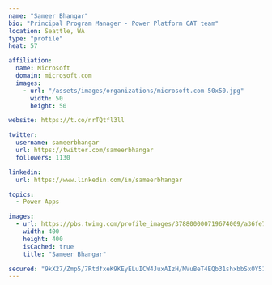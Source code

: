 ```yaml
---
name: "Sameer Bhangar"
bio: "Principal Program Manager - Power Platform CAT team"
location: Seattle, WA
type: "profile"
heat: 57

affiliation:
  name: Microsoft
  domain: microsoft.com
  images:
    - url: "/assets/images/organizations/microsoft.com-50x50.jpg"
      width: 50
      height: 50

website: https://t.co/nrTQtfl3ll

twitter:
  username: sameerbhangar
  url: https://twitter.com/sameerbhangar
  followers: 1130

linkedin:
  url: https://www.linkedin.com/in/sameerbhangar

topics:
  - Power Apps

images:
  - url: https://pbs.twimg.com/profile_images/378800000719674009/a36fe7ddfab1778b76e5793772e43798_400x400.jpeg
    width: 400
    height: 400
    isCached: true
    title: "Sameer Bhangar"

secured: "9kX27/Zmp5/7RtdfxeK9KEyELuICW4JuxAIzH/MVuBeT4EQb31shxbbSxOY51WglpJA4O5O+FUpLHyDLMiL+8wLAwXuNkGfx0nlq265HhUjQ701Jw9SEkK8mJ2R1863iOmhRPwqLPGcL7RSW51gB596OJOOHEKxSq4NLMu0001LWqL8j586hmrCilAkCHXluvq0r5udsqdA7pSwpm+fQIo64sfWMJyFcrac7LGb4mcGCKHxYcrE4vMcNLREbLQG7+8XnJUVDei0Rzykrv6ldEpVYizw7sswfEZ0JUd5HAu0DVUMTF0+p09xP+VlpSmaPuMxybRzs4CgaBIOPbiBfyx+n9KbGz8h9Weugw3fLZApPFCOlPlUH9NJzga9AwQciE7vrn8ZpO5UxxqrfTEICmTefJB2BU90KvbfnOhTe/Zg=;sZSkKdWaYUlW6Z6UV0t8HA=="
---
```


